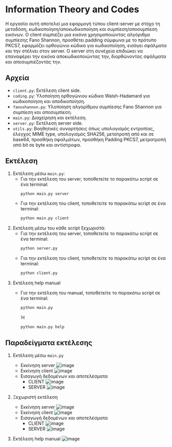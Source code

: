 # Information Theory and Codes

Η εργασία αυτή αποτελεί μια εφαρμογή τύπου client-server με στόχο τη μεταδόση, κωδικοποίηση/αποκωδικοποίηση και συμπίεση/αποσυμπίεση εικόνων.
Ο client συμπιέζει μια εικόνα χρησιμοποιώντας αλγόριθμο συμπίεσης Fano Shannon, προσθέτει padding σύμφωνα με το πρότυπο PKCS7, εφαρμόζει ορθογώνιο κώδικα για κωδικοποίηση, εισάγει σφάλματα και την στέλνει στον server.
Ο server στη συνέχεια επιδιώκει να επαναφέρει την εικόνα αποκωδικοποιώντας την, διορθώνοντας σφάλματα και αποσυμπιέζοντάς την.



## Αρχεία

* `client.py`: Εκτέλεση client side.
* `coding.py`: Υλοποίηση ορθογώνιου κώδικα Walsh-Hadamard για κωδικοποίηση και αποδικοποίηση.
* `fanoshannon.py`: Υλοποίηση αλγορίθμου συμπίεσης Fano Shannon για συμπίεση και αποσυμπίεση.
* `main.py`: Διαχείρηση και εκτέλεση.
* `server.py`: Εκτέλεση server side.
* `utils.py`: Βοηθητικές συναρτήσεις όπως υπολογισμός εντροπίας, έλεγχος MIME type, υπολογισμός SHA256, μετατροπή από και σε base64, προσθήκη σφαλμάτων, προσθήκη Padding PKCS7, μετρατροπή από bit σε byte και αντίστροφα.


## Εκτέλεση

1. Εκτέλεση μέσω `main.py`:
   * Για την εκτέλεση του server, τοποθετείτε το παρακάτω script σε ένα terminal:
     ```bash
     python main.py server
     ```
   * Για την εκτέλεση του client, τοποθετείτε το παρακάτω script σε ένα terminal:
     ```bash
     python main.py client
     ```
2. Εκτέλεση μέσω του κάθε script ξεχωριστά:
   * Για την εκτέλεση του server, τοποθετείτε το παρακάτω script σε ένα terminal:
     ```bash
     python server.py
     ```
   * Για την εκτέλεση του client, τοποθετείτε το παρακάτω script σε ένα terminal:
     ```bash
     python client.py
     ```
3. Εκτέλεση help manual
   * Για την εκτέλεση του manual, τοποθετείτε το παρακάτω script σε ένα terminal:
     ```bash
     python main.py
     ```

     Ή

     ```bash
     python main.py help
     ```

     
## Παραδείγματα εκτέλεσης

1. Εκτέλεση μέσω `main.py`
   * Εκκίνηση server
     ![image](https://github.com/user-attachments/assets/331e5903-6931-4505-9e50-bb4ce3f16267)
   * Εκκίνηση client
     ![image](https://github.com/user-attachments/assets/b5a51609-a169-47af-ab32-6979c9ad1910)
   * Εισαγωγή δεδομένων και αποτελέσματα
     * CLIENT
     ![image](https://github.com/user-attachments/assets/1ea2a9fc-d69e-4778-82b3-8d991a268ba3)
     * SERVER
     ![image](https://github.com/user-attachments/assets/4812a60f-2ee5-4638-88ef-68d7af34a398)

2. Ξεχωριστή εκτέλεση
   * Εκκίνηση server
     ![image](https://github.com/user-attachments/assets/1e71f143-68d4-4b64-8fad-44e3214548d4)
   * Εκκίνηση client
     ![image](https://github.com/user-attachments/assets/9595ef4d-74a2-438d-8ca2-d39469d33792)
   * Εισαγωγή δεδομένων και αποτελέσματα
     * CLIENT
     ![image](https://github.com/user-attachments/assets/68361c91-7e91-4217-8fcc-413a664bc441)
     * SERVER
     ![image](https://github.com/user-attachments/assets/1ad2f646-0d1c-4a47-b826-81155e887410)

3. Εκτέλεση help manual
   ![image](https://github.com/user-attachments/assets/adcf3e0f-f6ce-427c-a988-a582890a73e0)




